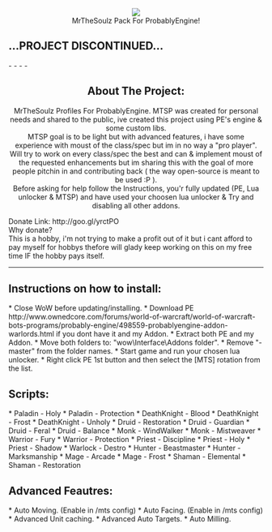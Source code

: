 <p align="center">
	<img src="https://dl.dropboxusercontent.com/u/101560647/splash.png"/><br/>
	MrTheSoulz Pack For ProbablyEngine!
	<h2>...PROJECT DISCONTINUED...</h2>
</p>
- - - -

<h2 align="center">About The Project:</h2>
<p align="center">
MrTheSoulz Profiles For ProbablyEngine.
MTSP was created for personal needs and shared to the public, ive created this project using PE's engine & some custom libs. <br/>
MTSP goal is to be light but with advanced features, i have some experience with moust of the class/spec but im in no way a "pro player". <br/>
Will try to work on every class/spec the best and can & implement moust of the requested enhancements but im sharing this with the goal of more people pitchin in and contributing back ( the way open-source is meant to be used :P ). <br/>
Before asking for help follow the Instructions, you'r fully updated (PE, Lua unlocker & MTSP) and have used your choosen lua unlocker & Try and disabling all other addons. </p>

<p>
Donate Link: http://goo.gl/yrctPO <br/>
Why donate? <br/>
This is a hobby, i'm not trying to make a profit out of it but i cant afford to pay myself for hobbys thefore will glady keep working on this on my free time IF the hobby pays itself.
</p>

---------------------------------------------------------------
<h2>Instructions on how to install:</h2>
* Close WoW before updating/installing.
* Download PE http://www.ownedcore.com/forums/world-of-warcraft/world-of-warcraft-bots-programs/probably-engine/498559-probablyengine-addon-warlords.html if you dont have it and my Addon.
* Extract both PE and my Addon.
* Move both folders to: "wow\Interface\Addons folder".
* Remove "-master" from the folder names.
* Start game and run your chosen lua unlocker.
* Right click PE 1st button and then select the [MTS] rotation from the list.

<h2>Scripts:</h2>
* Paladin - Holy
* Paladin - Protection
* DeathKnight - Blood
* DeathKnight - Frost
* DeathKnight - Unholy
* Druid - Restoration
* Druid - Guardian
* Druid - Feral
* Druid - Balance
* Monk - WindWalker
* Monk - Mistweaver
* Warrior - Fury
* Warrior - Protection
* Priest - Discipline
* Priest - Holy
* Priest - Shadow
* Warlock - Destro
* Hunter - Beastmaster
* Hunter - Marksmanship
* Mage - Arcade
* Mage - Frost
* Shaman - Elemental
* Shaman - Restoration

<h2>Advanced Feautres:</h2>
* Auto Moving. (Enable in /mts config)
* Auto Facing. (Enable in /mts config)
* Advanced Unit caching.
* Advanced Auto Targets.
* Auto Milling.
